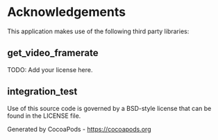 # Acknowledgements
This application makes use of the following third party libraries:

## get_video_framerate

TODO: Add your license here.


## integration_test

Use of this source code is governed by a BSD-style license that can be found in the LICENSE file.

Generated by CocoaPods - https://cocoapods.org
